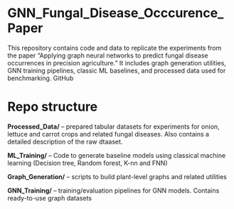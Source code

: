 # GNN_Fungal_Disease_Occcurence_Paper

This repository contains code and data to replicate the experiments from the paper “Applying graph neural networks to predict fungal disease occurrences in precision agriculture.” It includes graph generation utilities, GNN training pipelines, classic ML baselines, and processed data used for benchmarking. 
GitHub

# Repo structure

**Processed_Data/** – prepared tabular datasets for experiments for onion, lettuce and carrot crops and related fungal diseases. Also contains a detailed description of the raw dtaaset.

**ML_Training/** – Code to generate baseline models using classical machine learning (Decision tree, Random forest, K-nn and FNN)

**Graph_Generation/** – scripts to build plant-level graphs and related utilities

**GNN_Training/** – training/evaluation pipelines for GNN models. Contains ready-to-use graph datasets
